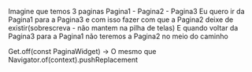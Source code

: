 
Imagine que temos 3 paginas
Pagina1 - Pagina2 - Pagina3
Eu quero ir da Pagina1 para a Pagina3 e com isso fazer com que a Pagina2 deixe de existir(sobrescreva - não mantem na pilha de telas)
E quando voltar da Pagina3 para a Pagina1 não teremos a Pagina2 no meio do caminho

Get.off(const PaginaWidget) -> O mesmo que Navigator.of(context).pushReplacement
